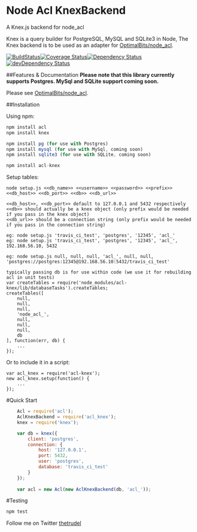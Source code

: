 Node Acl KnexBackend
=============

A Knex.js backend for node_acl

Knex is a query builder for PostgreSQL, MySQL and SQLite3 in Node, The Knex backend is to be used as an adapter for [OptimalBits/node_acl](https://github.com/OptimalBits/node_acl).

[![BuildStatus](https://travis-ci.org/christophertrudel/node_acl_knex.svg?branch=master)](https://travis-ci.org/christophertrudel/node_acl_knex)[![Coverage Status](https://img.shields.io/coveralls/christophertrudel/node_acl_knex.svg)](https://coveralls.io/r/christophertrudel/node_acl_knex)[![Dependency Status](https://david-dm.org/christophertrudel/node_acl_knex.svg)](https://david-dm.org/christophertrudel/node_acl_knex)[![devDependency Status](https://david-dm.org/christophertrudel/node_acl_knex/dev-status.svg)](https://david-dm.org/christophertrudel/node_acl_knex#info=devDependencies)

##Features & Documentation
**Please note that this library currently supports Postgres. MySql and SQLite support coming soon.**

Please see [OptimalBits/node_acl](https://github.com/OptimalBits/node_acl).


##Installation

Using npm:

```javascript
npm install acl
npm install knex

npm install pg (for use with Postgres)
npm install mysql (for use with MySql, coming soon)
npm install sqlite3 (for use with SQLite, coming soon)

npm install acl-knex
```

Setup tables:
```
node setup.js <<db_name>> <<username>> <<password>> <<prefix>> <<db_host>> <<db_port>> <<db>> <<db_url>>

<<db_host>>, <<db_port>> default to 127.0.0.1 and 5432 respectively 
<<db>> should actually be a knex object (only prefix would be needed if you pass in the knex object)
<<db_url>> should be a connection string (only prefix would be needed if you pass in the connection string)

eg: node setup.js 'travis_ci_test', 'postgres', '12345', 'acl_'
eg: node setup.js 'travis_ci_test', 'postgres', '12345', 'acl_', 192.168.56.10, 5432

eg: node setup.js null, null, null, 'acl_', null, null, 'postgres://postgres:12345@192.168.56.10:5432/travis_ci_test'

typically passing db is for use within code (we use it for rebuilding acl in unit tests)
var createTables = require('node_modules/acl-knex/lib/databaseTasks').createTables;
createTables([
	null,
	null,
	null,
	'node_acl_',
	null,
	null,
	null,
	db
], function(err, db) {
	...
});

```

Or to include it in a script:
```
var acl_knex = require('acl-knex');
new acl_knex.setup(function() {
	...
});
```



#Quick Start
```javascript
	Acl = require('acl');
	AclKnexBackend = require('acl_knex');
	knex = require('knex');

	var db = knex({
		client: 'postgres',
		connection: {
			host: '127.0.0.1',
			port: 5432,
			user: 'postgres',
			database: 'travis_ci_test'
		}
	});
	
	var acl = new Acl(new AclKnexBackend(db, 'acl_'));
```

#Testing
```javascript
npm test
```

Follow me on Twitter [thetrudel](http://twitter.com/thetrudel)
